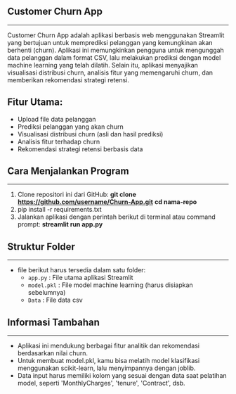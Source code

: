 ## Customer Churn App
----------------
Customer Churn App adalah aplikasi berbasis web menggunakan Streamlit yang bertujuan untuk memprediksi pelanggan yang kemungkinan akan berhenti (churn). Aplikasi ini memungkinkan pengguna untuk mengunggah data pelanggan dalam format CSV, lalu melakukan prediksi dengan model machine learning yang telah dilatih. Selain itu, aplikasi menyajikan visualisasi distribusi churn, analisis fitur yang memengaruhi churn, dan memberikan rekomendasi strategi retensi.

## Fitur Utama:
- Upload file data pelanggan
- Prediksi pelanggan yang akan churn
- Visualisasi distribusi churn (asli dan hasil prediksi)
- Analisis fitur terhadap churn
- Rekomendasi strategi retensi berbasis data

## Cara Menjalankan Program
------------------------
1. Clone repositori ini dari GitHub:
   **git clone https://github.com/username/Churn-App.git**
   **cd nama-repo**
3. pip install -r requirements.txt 
4. Jalankan aplikasi dengan perintah berikut di terminal atau command prompt:
   **streamlit run app.py**

## Struktur Folder
---------------
- file berikut harus tersedia dalam satu folder:
    - `app.py`               : File utama aplikasi Streamlit
    - `model.pkl`            : File model machine learning (harus disiapkan sebelumnya)
    - `Data`                 : File data csv 

## Informasi Tambahan
------------------
- Aplikasi ini mendukung berbagai fitur analitik dan rekomendasi berdasarkan nilai churn.
- Untuk membuat model.pkl, kamu bisa melatih model klasifikasi menggunakan scikit-learn, lalu menyimpannya dengan joblib.
- Data input harus memiliki kolom yang sesuai dengan data saat pelatihan model, seperti 'MonthlyCharges', 'tenure', 'Contract', dsb.
